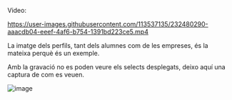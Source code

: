 
Video:

https://user-images.githubusercontent.com/113537135/232480290-aaacdb04-eeef-4af6-b754-1391bd223ce5.mp4

La imatge dels perfils, tant dels alumnes com de les empreses, és la mateixa perquè és un exemple.

Amb la gravació no es poden veure els selects desplegats, deixo aquí una captura de com es veuen.

![image](./proves/select.png)
